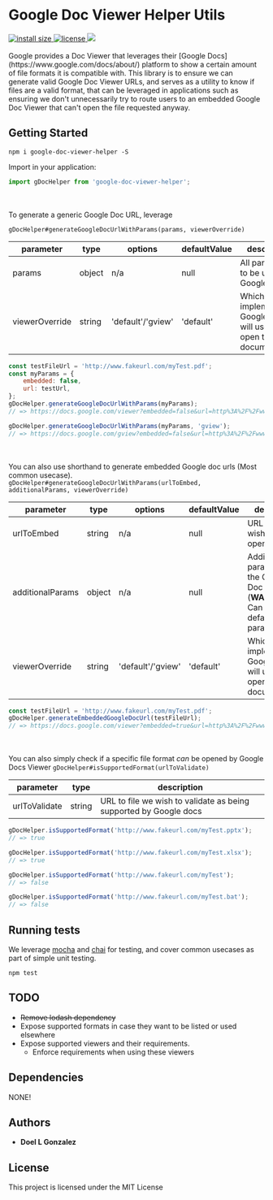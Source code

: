# Google Doc Viewer Helper Utils
<a href="https://packagephobia.now.sh/result?p=google-doc-viewer-helper">
  <img src="https://packagephobia.now.sh/badge?p=google-doc-viewer-helper" alt="install size">
</a>
<a href="https://github.com/doelgonzo/google-doc-viewer-helper/blob/master/LICENSE.md">
  <img src="https://img.shields.io/npm/l/google-doc-viewer-helper.svg" alt="license">
</a>
<a href="https://codecov.io/gh/doelgonzo/google-doc-viewer-helper">
  <img src="https://codecov.io/gh/doelgonzo/google-doc-viewer-helper/branch/master/graph/badge.svg" />
</a>
<br>
<br>
Google provides a Doc Viewer that leverages their [Google Docs](https://www.google.com/docs/about/) platform
to show a certain amount of file formats it is compatible with. This library is to ensure we can generate valid Google Doc Viewer URLs, and serves as a utility to know if files are a valid format, that can be leveraged in applications such as ensuring we don't unnecessarily try to route users to an embedded Google Doc Viewer that can't open the file requested anyway.


## Getting Started

```
npm i google-doc-viewer-helper -S
```

Import in your application:
```javascript
import gDocHelper from 'google-doc-viewer-helper';
```
<br><br>
To generate a generic Google Doc URL, leverage

`gDocHelper#generateGoogleDocUrlWithParams(params, viewerOverride)`

| parameter      | type   | options           | defaultValue | description                                                           |
|----------------|--------|-------------------|--------------|-----------------------------------------------------------------------|
| params         | object | n/a               | null         | All parameters to be used in a Google Doc url                         |
| viewerOverride | string | 'default'/'gview' | 'default'    | Which viewer implementation Google Docs will use to open the document |

```javascript
const testFileUrl = 'http://www.fakeurl.com/myTest.pdf';
const myParams = {
    embedded: false,
    url: testUrl,
};
gDocHelper.generateGoogleDocUrlWithParams(myParams);
// => https://docs.google.com/viewer?embedded=false&url=http%3A%2F%2Fwww.fakeurl.com%2FmyTest.pdf

gDocHelper.generateGoogleDocUrlWithParams(myParams, 'gview');
// => https://docs.google.com/gview?embedded=false&url=http%3A%2F%2Fwww.fakeurl.com%2FmyTest.pdf
```
<br><br>
You can also use shorthand to generate embedded Google doc urls (Most common usecase).
`gDocHelper#generateGoogleDocUrlWithParams(urlToEmbed, additionalParams, viewerOverride)`

| parameter        | type   | options           | defaultValue | description                                                                                 |
|------------------|--------|-------------------|--------------|---------------------------------------------------------------------------------------------|
| urlToEmbed       | string | n/a               | null         | URL to file we wish viewer to open                                                          |
| additionalParams | object | n/a               | null         | Additional parameters for the Google Doc URL <br> (**WARNING**: Can override default params)    |                 
| viewerOverride   | string | 'default'/'gview' | 'default'    | Which viewer implementation Google Docs will use to open the document                       |
```javascript
const testFileUrl = 'http://www.fakeurl.com/myTest.pdf';
gDocHelper.generateEmbeddedGoogleDocUrl(testFileUrl);
// => https://docs.google.com/viewer?embedded=true&url=http%3A%2F%2Fwww.fakeurl.com%2FmyTest.pdf
```
<br><br>
You can also simply check if a specific file format _can_ be opened by Google Docs Viewer
`gDocHelper#isSupportedFormat(urlToValidate)`

| parameter        | type   | description                                                        |
|------------------|--------|--------------------------------------------------------------------|
| urlToValidate    | string | URL to file we wish to validate as being supported by Google docs  |

```javascript
gDocHelper.isSupportedFormat('http://www.fakeurl.com/myTest.pptx');
// => true

gDocHelper.isSupportedFormat('http://www.fakeurl.com/myTest.xlsx');
// => true

gDocHelper.isSupportedFormat('http://www.fakeurl.com/myTest');
// => false

gDocHelper.isSupportedFormat('http://www.fakeurl.com/myTest.bat');
// => false
```


## Running tests
We leverage [mocha](https://mochajs.org/) and [chai](http://www.chaijs.com/) for testing, and cover common usecases as 
part of simple unit testing.
```
npm test
```


## TODO
* ~~Remove lodash dependency~~
* Expose supported formats in case they want to be listed or used elsewhere
* Expose supported viewers and their requirements.
  * Enforce requirements when using these viewers


## Dependencies
NONE!

## Authors

* **Doel L Gonzalez**

## License

This project is licensed under the MIT License
